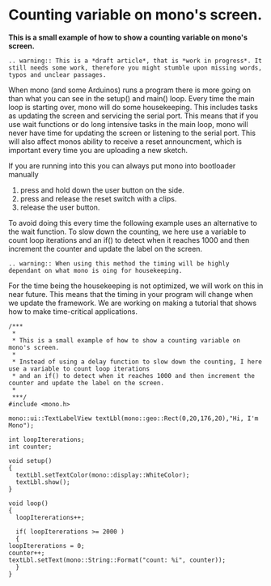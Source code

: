 # Counting variable on mono's screen.

**This is a small example of how to show a counting variable on mono's screen.**

```eval_rst
.. warning:: This is a *draft article*, that is *work in progress*. It still needs some work, therefore you might stumble upon missing words, typos and unclear passages.
```

When mono (and some Arduinos) runs a program there is more going on than what you can see in the setup() and main() loop. Every time the main loop is starting over, mono will do some housekeeping. This includes tasks as updating the screen and servicing the serial port.
This means that if you use wait functions or do long intensive tasks in the main loop, mono will never have time for updating the screen or listening to the serial port. This will also affect monos ability to receive a reset announcment, which is important every time you are uploading a new sketch.

If you are running into this you can always put mono into bootloader manually

1. press and hold down the user button on the side.
2. press and release the reset switch with a clips.
3. release the user button.

To avoid doing this every time the following example uses an alternative to the wait function. To slow down the counting, we here use a variable to count loop iterations and an if() to detect when it reaches 1000 and then increment the counter and update the label on the screen.

```eval_rst
.. warning:: When using this method the timing will be highly dependant on what mono is oing for housekeeping.
```

 For the time being the housekeeping is not optimized, we will work on this in near future. This means that the timing in your program will change when we update the framework. We are working on making a tutorial that shows how to make time-critical applications.
    
    /***
     * 
     * This is a small example of how to show a counting variable on mono's screen.
     *
     * Instead of using a delay function to slow down the counting, I here use a variable to count loop iterations
     * and an if() to detect when it reaches 1000 and then increment the counter and update the label on the screen.
     * 
     ***/
    #include <mono.h>
    
    mono::ui::TextLabelView textLbl(mono::geo::Rect(0,20,176,20),"Hi, I'm Mono");
    
    int loopItererations;
    int counter;
    
    void setup()
    {
      textLbl.setTextColor(mono::display::WhiteColor); 
      textLbl.show();
    }
        
    void loop()
    {
      loopItererations++;
    
      if( loopItererations >= 2000 )
      {
    loopItererations = 0;
    counter++;
    textLbl.setText(mono::String::Format("count: %i", counter));
      }
    }
    